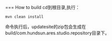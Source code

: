 
=== How to build
cd到根目录,执行：
```
mvn clean install
```

命令执行后，updatesite的zip包会生成在build/com.hundsun.ares.studio.repository目录下。
